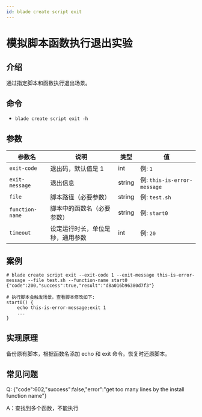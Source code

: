 ```yaml
---
id: blade create script exit
---
```


# 模拟脚本函数执行退出实验

## 介绍

通过指定脚本和函数执行退出场景。

## 命令

* `blade create script exit -h`

## 参数

| 参数名             | 说明               | 类型     | 值                          |
|-----------------|------------------|--------|----------------------------|
| `exit-code`     | 退出码，默认值是 1       | int    | 例: `1`                     |
| `exit-message`  | 退出信息             | string | 例: `this-is-error-message` |
| `file`          | 脚本路径（必要参数）       | string | 例: `test.sh`               |
| `function-name` | 脚本中的函数名（必要参数）    | string | 例: `start0`                |
| `timeout`       | 设定运行时长，单位是秒，通用参数 | int    | 例: `20`                    |

## 案例

```text
# blade create script exit --exit-code 1 --exit-message this-is-error-message --file test.sh --function-name start0
{"code":200,"success":true,"result":"d8a016b96380d7f3"}

# 执行脚本会触发场景。查看脚本修改如下:
start0() {
    echo this-is-error-message;exit 1
    ...
}
```

## 实现原理

备份原有脚本，根据函数名添加 echo 和 exit 命令。恢复时还原脚本。

## 常见问题
Q: {"code":602,"success":false,"error":"get too many lines by the install function name"} 

A：查找到多个函数，不能执行

